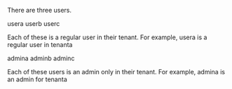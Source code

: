 There are three users.  

usera
userb
userc

Each of these is a regular user in their tenant.  For example, usera is a regular user in tenanta

admina
adminb
adminc

Each of these users is an admin only in their tenant.  For example, admina is an admin for tenanta
